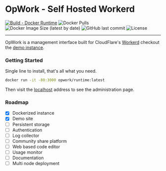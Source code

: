 # OpWork - Self Hosted Workerd

[![Build - Docker Runtime](https://github.com/hisorange/opwork/actions/workflows/cd-runtime.yml/badge.svg?branch=main)](https://github.com/hisorange/opwork/actions/workflows/cd-runtime.yml)
![Docker Pulls](https://img.shields.io/docker/pulls/opwork/runtime?label=Docker%20Pulls)
![Docker Image Size (latest by date)](https://img.shields.io/docker/image-size/opwork/runtime?label=Docker%20Image)
![GitHub last commit](https://img.shields.io/github/last-commit/hisorange/opwork?label=Last%20Update)
![License](https://img.shields.io/github/license/hisorange/opwork?label=License)

---

OpWork is a management interface built for CloudFlare's [Workerd](https://github.com/cloudflare/workerd) checkout the [demo instance](https://runtime.opwork.dev).

### Getting Started

Single line to install, that's all what you need.

```bash
docker run -it -80:3000 opwork/runtime:latest
```

Then visit the [localhost](http://localhost) address to see the administration page.

### Roadmap

- [x] Dockerized instance
- [x] Demo site
- [ ] Persistent storage
- [ ] Authentication
- [ ] Log collector
- [ ] Community share platform
- [ ] Web based code editor
- [ ] Usage monitor
- [ ] Documentation
- [ ] Multi node deployment
